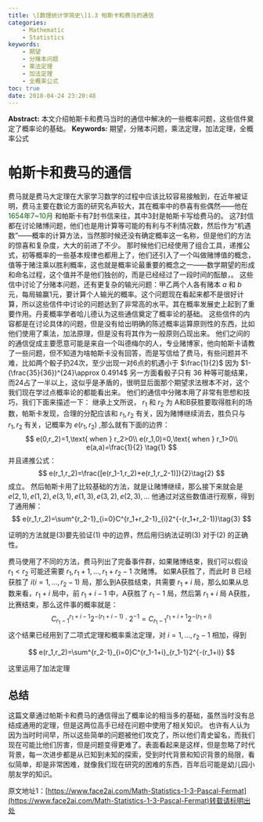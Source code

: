 ```yaml
---
title: \[数理统计学简史\]1.3 帕斯卡和费马的通信
categories:
    - Mathematic
    - Statistics
keywords:
    - 期望
    - 分赌本问题
    - 乘法定理
    - 加法定理
    - 全概率公式
toc: true
date: 2018-04-24 23:20:48
---
```


**Abstract:** 本文介绍帕斯卡和费马当时的通信中解决的一些概率问题，这些信件奠定了概率论的基础。
**Keywords:** 期望，分赌本问题，乘法定理，加法定理，全概率公式

<!--more-->
# 帕斯卡和费马的通信
费马就是费马大定理在大家学习数学的过程中应该比较容易接触到，在近年被证明，费马主要在数论方面的研究名声较大，其在概率中的恭喜有些偶然——他在 <font color="006600">1654年7~10月</font> 和帕斯卡有7封书信来往，其中3封是帕斯卡写给费马的。
这7封信都在讨论赌博问题，他们也是用计算等可能的有利与不利情况数，然后作为“机遇数”——概率的计算方法，当然那时候还没有确定概率这一名称，但是他们的方法的惊喜和复杂度，大大的前进了不少。
那时候他们已经使用了组合工具，递推公式，初等概率的一些基本规律也都用上了，他们还引入了一个叫做赌博值的概念，值等于赌注乘以胜利概率，这也就是概率论最重要的概念之一——数学期望的形成和命名过程，这个值并不是他们独创的，而是已经经过了一段时间的酝酿，。
这些信中讨论了分赌本问题，还有更复杂的输光问题：甲乙两个人各有赌本 $a$ 和 $b$ 元，每局输赢1元，要计算个人输光的概率。这个问题现在看起来都不是很好计算，所以这些信件中讨论的问题达到了非常高的水平。其在概率发展史上起到了重要作用。丹麦概率学者哈儿德认为这些通信奠定了概率论的基础。
这些信件的内容都是在讨论具体的问题，但是没有给出明确的陈述概率运算原则性的东西，比如他们使用了乘法，加法原理，但是没有将其作为一般原则凸现出来。
他们之间的的通信促成主要愿意可能是来自一个叫德梅尔的人，专业赌博家，他向帕斯卡请教了一些问题，但不知道为啥帕斯卡没有回答，而是写信给了费马，有些问题并不难，比如两个骰子扔24次，至少出现一对6点的机遇小于 $\frac{1}{2}$ 因为 $1-(\frac{35}{36})^{24}\approx 0.4914$ 另一方面看骰子只有 36 种等可能结果，而24占了一半以上，这似乎是矛盾的，很明显后面那个期望求法根本不对，这个我们现在学过点概率论的都能看出来。
他们的通信中分赌本用了非常有思想和技巧，我们下面来描述一下：
继承上文所说， $r_1$ 和 $r_2$ 为 A和B获胜要取得胜利的场数，帕斯卡发现，合理的分配应该和 $r_1,r_2$ 有关，因为赌博继续消去，胜负只与 $r_1,r_2$ 有关，记概率为 $e(r_1,r_2)$ ,那么就有下面的边界：
$$
e(0,r_2)=1,\text{ when } r_2>0\\
e(r_1,0)=0,\text{ when } r_1>0\\
e(a,a)=\frac{1}{2} \tag{1}
$$
并且递推公式：
$$
e(r_1,r_2)=\frac{[e(r_1-1,r_2)+e(r_1,r_2-1)]}{2}\tag{2}
$$
成立。
然后帕斯卡用了比较基础的方法，就是让赌博继续，那么接下来就会是 $e(2,1),e(1,2),e(3,1),e(1,3),e(3,2),e(2,3),\dots$ 他通过对这些数值进行观察，得到了通用解：
$$
e(r_1,r_2)=\sum^{r_2-1}_{i=0}C^{r_1+r_2-1}_{i}2^{-(r_1+r_2-1)}\tag{3}
$$

证明的方法就是(3)要先验证(1) 中的边界，然后用归纳法证明(3) 对于(2) 的正确性。

费马使用了不同的方法，费马列出了完备事件群，如果赌博结束，我们可以假设  $r_1<r_2$ 可能还需要 $r_1,r_1+1,\dots,r_1+r_2-1$ 次赌博。
如果A获胜了，而此时 B 已经获胜了 $i(i=1,\dots,r_2-1)$ 局，那么到A获胜结束，共需要 $r_1+i$ 局，那么如果从总数来看，$r_1+i$ 局中，前 $r_1+i-1$ 中，A获胜了 $r_1-1$ 局，然后第 $r_1+i$ 局 A获胜，比赛结束，那么这件事的概率就是：
$$
C^{r_1+i-1}_{r_1-1}2^{-(r_1+i-1)}\cdot 2^{-1}=C^{r_1+i+1}_{r_1-1}2^{-(r_1+i)}
$$
这个结果已经用到了二项式定理和概率乘法定理，对 $i=1,\dots,r_2-1$ 相加，得到

$$
e(r_1,r_2)=\sum^{r_2-1}_{i=0}C^{r_1-1+i}_{r_1-1}2^{-(r_1+i)}
$$

这里运用了加法定理
## 总结
这篇文章通过帕斯卡和费马的通信得出了概率论的相当多的基础，虽然当时没有总结成通用的定理，但是这两位高手已经在问题中使用了相关知识。
也许有人认为因为当时时间早，所以这些简单的问题被他们攻克了，所以他们青史留名，而我们现在可能比他们厉害，但是问题变得更难了。表面看起来是这样，但是忽略了时代背景，每一次进步都是从已知到未知的探索，受到时代背景和知识背景的局限，看似简单，却是非常困难，就像我们现在研究的困难的东西，百年后可能是幼儿园小朋友学的知识。





原文地址1：[https://www.face2ai.com/Math-Statistics-1-3-Pascal-Fermat](https://www.face2ai.com/Math-Statistics-1-3-Pascal-Fermat)转载请标明出处
